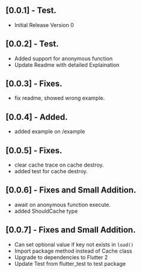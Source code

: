 ## [0.0.1] - Test.

* Initial Release Version 0

## [0.0.2] - Test.

* Added support for anonymous function
* Update Readme with detailed Explaination

## [0.0.3] - Fixes.

* fix readme, showed wrong example.

## [0.0.4] - Added.

* added example on /example

## [0.0.5] - Fixes.

* clear cache trace on cache destroy.
* added test for cache destroy.

## [0.0.6] - Fixes and Small Addition.

* await on anonymous function execute.
* added ShouldCache type

## [0.0.7] - Fixes and Small Addition.

* Can set optional value if key not exists in `load()`
* Import package method instead of Cache class
* Upgrade to dependencies to Flutter 2
* Update Test from flutter_test to test package